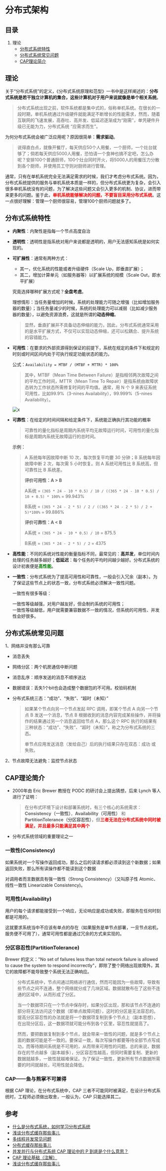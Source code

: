 # 分布式架构

## 目录

1. 理论
   - [分布式系统特性](#分布式系统特性)
   - [分布式系统常见问题](#分布式系统常见问题)
   - [CAP理论简介](#CAP理论简介)

## 理论

关于“分布式系统”的定义，《分布式系统原理和范型》一书中是这样阐述的：**分布式系统是若干独立计算机的集合，这些计算机对于用户来说就像是单个相关系统**。

>分布式系统出现之前，软件系统都是集中式的，俗称单机系统。在很长的一段时期，单机系统通过升级硬件就能满足不断增长的性能需求，然而，随着互联网的飞速发展，高吞吐、高并发、低延迟逐渐成为“刚需”，单凭硬件升级已无能为力，分布式系统 “应需求而生”。

为何分布式系统会被广泛应用呢？原因很简单：**需求驱动**。

>说得直白点，就像开餐厅，每天供应50个人用餐，一个厨师，一个灶台就够了；倘若每天供应5000人用餐，恐怕请一个食神也搞不定吧，怎么办呢？安排100个普通厨师，100个灶台同时开火，将5000人的用餐压力分散到各个厨师，并使用员工守则对厨师进行管理。

通常，只有在单机系统完全无法满足需求的时候，我们才考虑分布式系统。因为，分布式系统提供的服务与单机系统本质是一样的，但分布式系统更为复杂，会引入很多单机系统没有的问题，为了解决这些问题又会引入更多的机制、协议，进而带来更多的问题。鉴于此，<b style="color:red">单机系统能够解决的问题，不要盲目采用分布式系统</b>。这一点很好理解：管理一个厨师很容易，管理100个厨师问题就多了。

## 分布式系统特性

- **内聚性**：内聚性是指每一个节点高度自治
- **透明性**：透明性是指系统对用户来说都是透明的，用户无法感知系统是如何实现的。
- **可扩展性**：通常有两种方式：

  - 其一，优化系统的性能或者升级硬件（Scale Up，即垂直扩展）；
  - 其二，增加计算单元（如服务器等）以扩展系统的规模（Scale Out，即水平扩展）

  究竟选择哪种扩展方式呢？**全盘考虑**。

  理想情形：当任务量增加的时候，系统的处理能力可随之增强（比如增加服务器的数量）；当任务量减少的时候，系统的处理能力可以减弱（比如减少服务器的数量），以避免资源浪费，这就是所谓的**动态伸缩**。

  >显然，垂直扩展并不具备动态伸缩的能力，因此，分布式系统通常采用的是水平扩展方式，不仅可以实现动态伸缩，还可以松耦合、提升系统的容错能力。

- **可用性**：在要求的外部资源得到保证的前提下，系统在规定的条件下和规定的时刻或时间区间内处于可执行规定功能状态的能力。

  公式：`Availability = MTBF / (MTBF + MTTR) * 100%`

  >其中，MTBF（Mean Time Between Failure）是指相邻两次故障之间的平均工作时间，MTTR（Mean Time To Repair）是指系统由故障状态转为工作状态所需修复时间的平均值。通常，用 N 个 9 来表征系统可用性，比如99.9%（3-nines Availability），99.999%（5-nines Availability）。

  ![x](./Resource/可用性.png)

- **可靠性**：在给定的时间间隔和给定条件下，系统能正确执行其功能的概率

  >可靠性的量化指标是周期内系统平均无故障运行时间，可用性的量化指标是周期内系统无故障运行的总时间。

  示例：

  >A 系统每年因故障中断 10 次，每次恢复平均要 30 分钟；B 系统每年因故障中断 2 次，每次需 5 小时恢复。则 A 系统可用性比 B 系统高，但可靠性比 B 系统差。
  >
  >**评价可用性：A > B**
  >
  >A系统 = `(365 * 24 - 10 * 0.5) / 10 / ((365 * 24 - 10 * 0.5) / 10 + 0.5) * 100%` = 99.943%
  >
  >B系统 = `(365 * 24 - 2 * 5) / 2 / ((365 * 24 - 2 * 5) / 2 + 5)*100%` = 99.886%
  >
  >**评价可靠性：A < B**
  >
  >A系统 = `(365 * 24 - 10 * 0.5) / 10` = 875.5
  >
  >B系统 = `(365 * 24 - 2 * 5) / 2` = 4375

- **高性能**：不同的系统对性能的衡量指标不同，最常见的：**高并发**，单位时间内处理的任务越多越好；**低延迟**：每个任务的平均时间越少越好。分布式系统的设计初衷便是<b style="color:green">高性能</b>。

- **一致性**：分布式系统为了提高可用性和可靠性，一般会引入冗余（副本）。为了保证这些节点上的状态一致，分布式系统必须解决一致性问题。

  一致性有很多等级：

  一致性等级越强，对用户越友好，但会制约系统的可用性；  
  一致性等级越低，用户就需要兼容数据不一致的情况，但系统的可用性、并发性会好很多。

## 分布式系统常见问题

1、网络并没有那么可靠

- 消息丢失
- 网络分区：两个机房通信中断问题
- 消息乱序：顺序发送的消息不顺序送达
- 数据错误：丢失1个bit也会造成整个数据包的不可用。校验码机制
- 分布式系统三态：“成功”、“失败”、“超时（未知）”
  
  >如果某个节点向另一个节点发起 RPC 调用，即某个节点 A 向另一个节点 B 发送一个消息，节点 B 根据收到的消息内容完成某些操作，并将操作的结果通过另一个消息返回给节点 A，那么这个 RPC 执行的结果有三种状态：“成功”、“失败”、“超时（未知）”，称之为分布式系统的三态。
  >
  >单节点应用发送消息（发给自己）后的执行结果只存在双态：成功 或 失败。

2、节点故障无法避免：监控节点状态

## CAP理论简介

- 2000年由 Eric Brewer 教授在 PODC 的研讨会上提出猜想，后来 Lynch 等人进行了证明：

  >在分布式环境下设计和部署系统时，有三个核心的系统需求：**Consistency（一致性）**，**Availability（可用性）** 和 **PartitionTolerance（分区容忍性）**，但<b style="color:red">三者无法在分布式系统中同时被满足，并且最多只能满足其中两个</b>

- 分布式系统领域的重要理论之一

### 一致性(Consistency)

如果系统对一个写操作返回成功，那么之后的读请求都必须读到这个新数据；如果返回失败，那么所有读操作都不能读到这个数据

对调用者而言数据具有强一致性（Strong Consistency）（又叫原子性 Atomic、线性一致性 Linearizable Consistency)。

### 可用性(Availability)

用户的每个请求都能接受到一个响应，无论响应是成功或失败，即服务在任何时刻都是可用的。

这就要求系统当中不应该有单点的存在（如果服务是单节点部署，一旦节点宕机，服务便不可用了），通常可用性都是通过冗余的方式来实现的。

### 分区容忍性(PartitionTolerance)

Brewer 的定义："No set of failures less than total network failure is allowed to cause the system to respond incorrectly"，即除了整个网络出现故障外，其它的故障都不能导致整个系统无法正确响应。

>分布式系统中，节点间通过网络进行通信，然而可能因为一些故障，导致有些节点之间不连通，整个网络就分成了几块区域。数据就散布在了这些不连通的区域中，从而形成了分区。
>
>当一个数据项只在一个节点中保存时，如果分区出现，那和该节点不连通的部分将无法访问这个数据（即单点故障问题），这时的分区是无法容忍的。提高分区容忍性的办法就是将一个数据项复制到多个节点上（副本思想），在出现分区后，这一数据项就可能分布到各个区里，容忍性就提高了。
>
>然而，要把数据复制到多个节点，就会带来一致性的问题，就是多个节点上面的数据可能是不一致的。要保证一致，每次写操作都要等待全部节点写成功，而等待期间系统是不可用的，从而带来可用性的问题。总的来说，数据存在的节点越多（副本越多），分区容忍性越高，但同时需要复制、更新的数据就越多，一致性就越难保证。为了保证一致性，更新所有节点数据所需要的时间就越长，可用性就会降低。

### CAP——鱼与熊掌不可兼得

根据 CAP 理论，在分布式系统中，CAP 三者不可能同时被满足，在设计分布式系统时，工程师必须做出取舍，一般认为，CAP 只能选择其二。

## 参考

- [什么是分布式系统，如何学习分布式系统](https://www.cnblogs.com/xybaby/p/7787034.html)
- [浅谈分布式缓存那些事儿](http://os.51cto.com/art/201306/397999.htm)
- [多线程并发常见问题](https://www.cnblogs.com/tonghun/p/7086251.html)
- [分布式缓存那些事儿](https://blog.csdn.net/dinglang_2009/article/details/9071075)
- [并发并行与分布式系统 CAP 理论中的 P 到底是个什么意思？](https://www.zhihu.com/question/54105974/answer/139037688)
- [CAP 理论基础（注解）](https://www.jianshu.com/p/9988aab9bd2e)
- [浅谈分布式缓存那些事儿](https://www.cnblogs.com/softidea/p/5555578.html)
